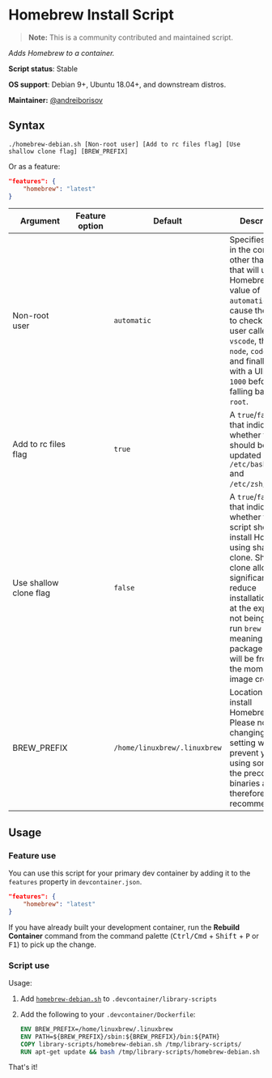 # Homebrew Install Script

> **Note:** This is a community contributed and maintained script.

*Adds Homebrew to a container.*

**Script status**: Stable

**OS support**: Debian 9+, Ubuntu 18.04+, and downstream distros.

**Maintainer:** [@andreiborisov](https://github.com/andreiborisov)

## Syntax

```text
./homebrew-debian.sh [Non-root user] [Add to rc files flag] [Use shallow clone flag] [BREW_PREFIX]
```

Or as a feature:

```json
"features": {
    "homebrew": "latest"
}
```

|Argument| Feature option |Default|Description|
|--------|----------------|-------|-----------|
|Non-root user| | `automatic`| Specifies a user in the container other than root that will use Homebrew. A value of `automatic` will cause the script to check for a user called `vscode`, then `node`, `codespace`, and finally a user with a UID of `1000` before falling back to `root`. |
| Add to rc files flag | | `true` | A `true`/`false` flag that indicates whether the `PATH` should be updated via `/etc/bash.bashrc` and `/etc/zsh/zshrc`. |
| Use shallow clone flag | | `false` | A `true`/`false` flag that indicates whether the script should install Homebrew using shallow clone. Shallow clone allows significantly reduce installation size at the expense of not being able to run `brew update` meaning the package index will be frozen at the moment of image creation. |
| BREW_PREFIX | | `/home/linuxbrew/.linuxbrew` | Location to install Homebrew. Please note that changing this setting will prevent you from using some of the precompiled binaries and therefore isn't recommended. |

## Usage

### Feature use

You can use this script for your primary dev container by adding it to the `features` property in `devcontainer.json`.

```json
"features": {
    "homebrew": "latest"
}
```

If you have already built your development container, run the **Rebuild Container** command from the command palette (<kbd>Ctrl/Cmd</kbd> + <kbd>Shift</kbd> + <kbd>P</kbd> or <kbd>F1</kbd>) to pick up the change.

### Script use

Usage:

1. Add [`homebrew-debian.sh`](../homebrew-debian.sh) to `.devcontainer/library-scripts`

2. Add the following to your `.devcontainer/Dockerfile`:

    ```Dockerfile
    ENV BREW_PREFIX=/home/linuxbrew/.linuxbrew
    ENV PATH=${BREW_PREFIX}/sbin:${BREW_PREFIX}/bin:${PATH}
    COPY library-scripts/homebrew-debian.sh /tmp/library-scripts/
    RUN apt-get update && bash /tmp/library-scripts/homebrew-debian.sh
    ```

That's it!
